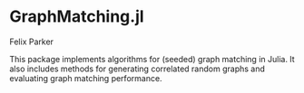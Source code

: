 # GraphMatching.jl
Felix Parker

This package implements algorithms for (seeded) graph matching in Julia.
It also includes methods for generating correlated random graphs and
evaluating graph matching performance.
